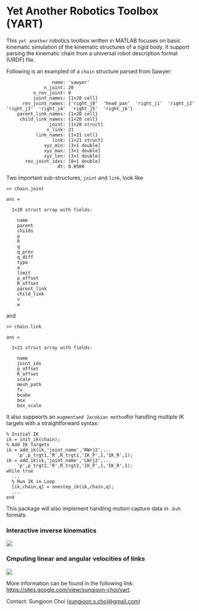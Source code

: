 # Yet Another Robotics Toolbox (YART)

This `yet another` robotics toolbox written in MATLAB focuses on basic kinematic simulation of the kinematic structures of a rigid body. It support parsing the kinematic chain from a universal robot description format (URDF) file. 

Following is an exampled of a `chain` structure parsed from Sawyer:
```
                 name: 'sawyer'
              n_joint: 20
          n_rev_joint: 8
          joint_names: {1×20 cell}
      rev_joint_names: {'right_j0'  'head_pan'  'right_j1'  'right_j2'  'right_j3'  'right_j4'  'right_j5'  'right_j6'}
    parent_link_names: {1×20 cell}
     child_link_names: {1×20 cell}
                joint: [1×20 struct]
               n_link: 21
           link_names: {1×21 cell}
                 link: [1×21 struct]
              xyz_min: [3×1 double]
              xyz_max: [3×1 double]
              xyz_len: [3×1 double]
       rev_joint_idxs: [8×1 double]
                   dt: 0.0500
```
Two important sub-structures, `joint` and `link`, look like
```
>> chain.joint

ans = 

  1×20 struct array with fields:
  
    name
    parent
    childs
    p
    R
    q
    q_prev
    q_diff
    type
    a
    limit
    p_offset
    R_offset
    parent_link
    child_link
    v
    w
```
and
```
>> chain.link

ans = 

  1×21 struct array with fields:

    name
    joint_idx
    p_offset
    R_offset
    scale
    mesh_path
    fv
    bcube
    box
    box_scale
```

It also suppeorts an `augmentaed Jacobian method`for handling multiple IK targets with a straightforward syntax:
```
% Initial IK
ik = init_ik(chain);
% Add IK Targets 
ik = add_ik(ik,'joint_name','RWrj2',...
    'p',p_trgt1,'R',R_trgt1,'IK_P',1,'IK_R',1);
ik = add_ik(ik,'joint_name','LWrj2',...
    'p',p_trgt2,'R',R_trgt2,'IK_P',1,'IK_R',1);
while true
  ...
  % Run IK in Loop 
  [ik,chain,q] = onestep_ik(ik,chain,q);
  ...
end
```

This package will also implement handling motion capture data in `.bvh` formats. 

### Interactive inverse kinematics

[![](http://img.youtube.com/vi/zHNi532F1-c/0.jpg)](http://www.youtube.com/watch?v=zHNi532F1-c "")

### Cmputing linear and angular velocities of links

[![](http://img.youtube.com/vi/klvGY-akl58/0.jpg)](http://www.youtube.com/watch?v=klvGY-akl58 "")

More information can be found in the following link:
https://sites.google.com/view/sungjoon-choi/yart.

Contact: Sungjoon Choi (sungjoon.s.choi@gmail.com)
